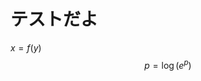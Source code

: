 <script src="http://cdn.mathjax.org/mathjax/latest/MathJax.js?config=TeX-AMS-MML_HTMLorMML"></script>
# テストだよ
$x = f(y)$
$$
p = \log(e^p)
$$